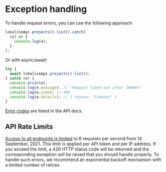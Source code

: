 # Exception handling

To handle request errors, you can use the following approach:

```js
lokaliseApi.projects().list().catch(
  (e) => {
    console.log(e);
  }
);
```

Or with async/await:

```js
try {
  await lokaliseApi.projects().list();
} catch (e) {
  console.error(e);
  console.log(e.message); // "Request timed out after 1000ms"
  console.log(e.code); // 408
  console.log(e.details); // { reason: "timeout" }
}
```

[Error codes](https://developers.lokalise.com/reference/api-errors) are listed in the API docs.

## API Rate Limits

[Access to all endpoints is limited](https://app.lokalise.com/api2docs/curl/#resource-rate-limits) to 6 requests per second from 14 September, 2021. This limit is applied per API token and per IP address. If you exceed the limit, a 429 HTTP status code will be returned and the corresponding exception will be raised that you should handle properly. To handle such errors, we recommend an exponential backoff mechanism with a limited number of retries.